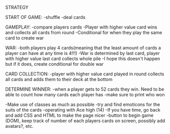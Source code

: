 STRATEGY

START OF GAME:
    -shuffle
    -deal cards

GAMEPLAY:
    -compare players cards
    -Player with higher value card wins and collects all cards from round
    -Conditional for when they play the same card to create war

WAR:
    -both players play 4 cards(meaning that the least amount of cards a player can have at any time is 4!!!)
    -War is determined by last card, player with higher value last card collects whole pile
        -I hope this doesn't happen but if it does, create conditional for double war

CARD COLLECTION:
    -player with higher value card played in round collects all cards and adds them to their deck at the bottom

DETERMINE WINNER:
    -when a player gets to 52 cards they win. Need to be able to count how many cards each player has
    -make sure to print who won

-Make use of classes as much as possible
-try and find emoticons for the suits of the cards
-operating with Ace high (14)
-If you have time, go back and add CSS and HTML to make the page nicer
    -button to begin game (DOM), keep track of number of each players cards on screen, possibly add avatars?, etc.